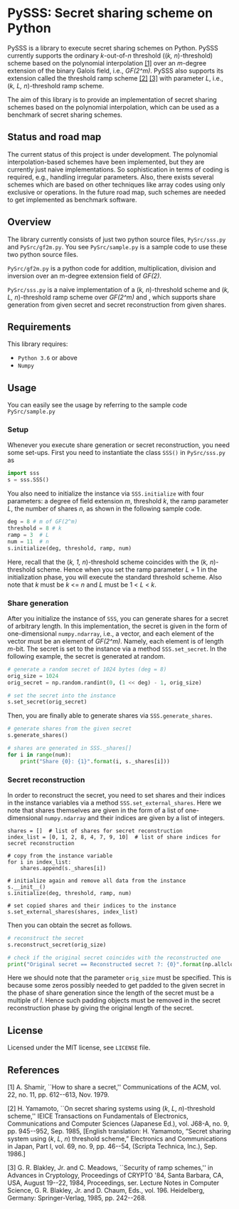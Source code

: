 # PySSS: Secret sharing scheme on Python

PySSS is a library to execute secret sharing schemes on Python.
PySSS currently supports the ordinary _k_-out-of-_n_ threshold ((_k, n_)-threshold) scheme based on the polynomial interpolation [[1]](#Shamir1979) over an _m_-degree extension of the binary Galois field, i.e., _GF(2^m)_. PySSS also supports its extension called the threshold ramp scheme [[2]](#Yamamoto1985) [[3]](#Blakley1985) with parameter _L_, i.e., (_k, L, n_)-threshold ramp scheme.

The aim of this library is to provide an implementation of secret sharing schemes based on the polynomial interpolation, which can be used as a benchmark of secret sharing schemes.

## Status and road map 
The current status of this project is under development. The polynomial interpolation-based schemes have been implemented, but they are currently just naive implementations. So sophistication in terms of coding is required, e.g., handling irregular parameters. Also, there exists several schemes which are based on other techniques like array codes using only exclusive or operations. In the future road map, such schemes are needed to get implemented as benchmark software.

## Overview
The library currently consists of just two python source files, `PySrc/sss.py` and `PySrc/gf2m.py`. You see `PySrc/sample.py` is a sample code to use these two python source files.

`PySrc/gf2m.py` is a python code for addition, multiplication, division and inversion over an m-degree extension field of _GF(2)_.

`PySrc/sss.py` is a naive implementation of a (_k, n_)-threshold scheme and (_k, L, n_)-threshold ramp scheme over _GF(2^m)_ and , which supports share generation from given secret and secret reconstruction from given shares.

## Requirements
This library requires:
- `Python 3.6` or above
- `Numpy`

## Usage
You can easily see the usage by referring to the sample code `PySrc/sample.py`

### Setup
Whenever you execute share generation or secret reconstruction, you need some set-ups. 
First you need to instantiate the class `SSS()` in `PySrc/sss.py` as
```python:PySrc/sample.py
import sss
s = sss.SSS()
```
You also need to initialize the instance via `SSS.initialize` with four parameters: a degree of field extension _m_, threshold _k_, the ramp parameter _L_, the number of shares _n_, as shown in the following sample code.
```python:PySrc/sample.py
deg = 8 # m of GF(2^m)
threshold = 8 # k
ramp = 3  # L
num = 11  # n
s.initialize(deg, threshold, ramp, num)
```
Here, recall that the (_k, 1, n_)-threshold scheme coincides with the (_k, n_)-threshold scheme.
Hence when you set the ramp parameter _L_ = 1 in the initialization phase, you will execute the standard threshold scheme.
Also note that _k_ must be _k_ <= _n_ and _L_ must be 1 < _L_ < _k_.

### Share generation
After you initialize the instance of `SSS`, you can generate shares for a secret of arbitrary length.
In this implementation, the secret is given in the form of one-dimensional `numpy.ndarray`, i.e., a vector, and each element of the vector must be an element of _GF(2^m)_. Namely, each element is of length _m_-bit. The secret is set to the instance via a method `SSS.set_secret`.
In the following example, the secret is generated at random.
```python:PySrc/sample.py
# generate a random secret of 1024 bytes (deg = 8)
orig_size = 1024
orig_secret = np.random.randint(0, (1 << deg) - 1, orig_size) 

# set the secret into the instance
s.set_secret(orig_secret) 
```
Then, you are finally able to generate shares via `SSS.generate_shares`.
```python:PySrc/sample.py
# generate shares from the given secret
s.generate_shares()

# shares are generated in SSS._shares[]
for i in range(num):
    print("Share {0}: {1}".format(i, s._shares[i]))
```

### Secret reconstruction
In order to reconstruct the secret, you need to set shares and their indices in the instance variables via a method `SSS.set_external_shares`. Here we note that shares themselves are given in the form of a list of one-dimensional `numpy.ndarray` and their indices are given by a list of integers.
```
shares = []  # list of shares for secret reconstruction
index_list = [0, 1, 2, 8, 4, 7, 9, 10]  # list of share indices for secret reconstruction

# copy from the instance variable
for i in index_list:
    shares.append(s._shares[i])
    
# initialize again and remove all data from the instance
s.__init__()
s.initialize(deg, threshold, ramp, num)

# set copied shares and their indices to the instance
s.set_external_shares(shares, index_list)
```
Then you can obtain the secret as follows.
```python:PySrc/sample.py
# reconstruct the secret
s.reconstruct_secret(orig_size)

# check if the original secret coincides with the reconstructed one
print("Original secret == Reconstructed secret ?: {0}".format(np.allclose(orig_secret, s._secret)))
```
Here we should note that the parameter `orig_size` must be specified. This is because some zeros possibly needed to get padded to the given secret in the phase of share generation since the length of the secret must be a multiple of _l_. Hence such padding objects must be removed in the secret reconstruction phase by giving the original length of the secret.

## License
Licensed under the MIT license, see `LICENSE` file.

## References
<a name="Shamir1979">[1]</a> A. Shamir, ``How to share a secret,'' Communications of the ACM, vol. 22, no. 11, pp. 612--613, Nov. 1979.

<a name="Yamamoto1985">[2]</a> H. Yamamoto, ``On secret sharing systems using (_k_, _L_, _n_)-threshold scheme,'' IEICE Transactions on Fundamentals of Electronics, Communications and Computer Sciences (Japanese Ed.), vol. J68-A, no. 9, pp. 945--952, Sep. 1985, \[English translation: H. Yamamoto, “Secret sharing system using (_k_, _L_, _n_) threshold scheme,” Electronics and Communications in Japan, Part I, vol. 69, no. 9, pp. 46--54, (Scripta Technica, Inc.), Sep. 1986.\]

<a name="Blakley1985">[3]</a> G. R. Blakley, Jr. and C. Meadows, ``Security of ramp schemes,'' in Advances in Cryptology, Proceedings of CRYPTO '84, Santa Barbara, CA, USA, August 19--22, 1984, Proceedings, ser. Lecture Notes in Computer Science, G. R. Blakley, Jr. and D. Chaum, Eds., vol. 196. Heidelberg, Germany: Springer-Verlag, 1985, pp. 242--268.